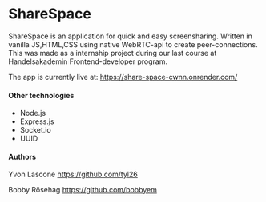 # ShareSpace

ShareSpace is an application for quick and easy screensharing. Written in vanilla JS,HTML,CSS using native WebRTC-api to create peer-connections. This was made as a internship project during our last course at Handelsakademin Frontend-developer program.

The app is currently live at: https://share-space-cwnn.onrender.com/

#### Other technologies

- Node.js
- Express.js
- Socket.io
- UUID

#### Authors

Yvon Lascone https://github.com/tyl26

Bobby Rösehag https://github.com/bobbyem
